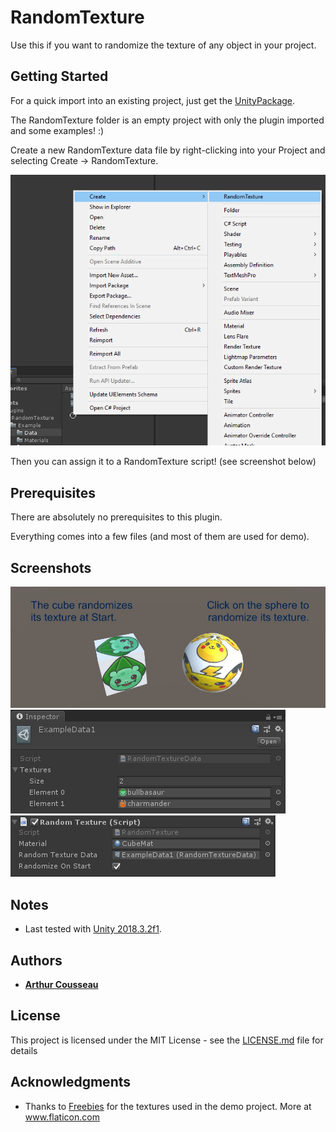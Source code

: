 # RandomTexture

Use this if you want to randomize the texture of any object in your project.

## Getting Started

For a quick import into an existing project, just get the [UnityPackage](RandomTexturePackage.unitypackage).

The RandomTexture folder is an empty project with only the plugin imported and some examples! :)

Create a new RandomTexture data file by right-clicking into your Project and selecting Create -> RandomTexture.

![Creating a RandomTexture](Screenshots/Create_RandomTexture.png)

Then you can assign it to a RandomTexture script! (see screenshot below)

## Prerequisites

There are absolutely no prerequisites to this plugin.

Everything comes into a few files (and most of them are used for demo).

## Screenshots

![Demo Scene](Screenshots/Demo_Scene.PNG)
![ScriptableObject Example](Screenshots/Example_Data.PNG)
![Script Preview](Screenshots/Script_Preview.PNG)

## Notes

* Last tested with [Unity 2018.3.2f1](https://unity3d.com/unity/whats-new/2018.3.2).

## Authors

* **[Arthur Cousseau](https://www.linkedin.com/in/arthurcousseau/)**

## License

This project is licensed under the MIT License - see the [LICENSE.md](LICENSE.md) file for details

## Acknowledgments

* Thanks to [Freebies](https://www.flaticon.com/authors/roundicons-freebies) for the textures used in the demo project. More at www.flaticon.com